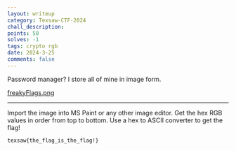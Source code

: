 ```yaml
---
layout: writeup
category: Texsaw-CTF-2024
chall_description:
points: 50
solves: -1
tags: crypto rgb
date: 2024-3-25
comments: false
---
```


Password manager? I store all of mine in image form.  

[freakyFlags.png](https://github.com/Nightxade/ctf-writeups/blob/master/assets/CTFs/Texsaw-CTF-2024/freakyFlags.png)  

---

Import the image into MS Paint or any other image editor. Get the hex RGB values in order from top to bottom. Use a hex to ASCII converter to get the flag!  

    texsaw{the_flag_is_the_flag!}